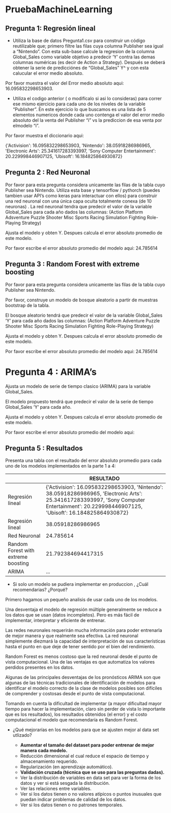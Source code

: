 # PruebaMachineLearning

## Pregunta 1: Regresión lineal
* Utiliza la base de datos Pregunta1.csv para construir un código reutilizable que; primero filtre las filas cuya columna Publisher sea igual a “Nintendo”. Con esta sub-base calcule la regresion de la columna Global_Sales como variable objetivo a predecir ‘Y’ contra las demas columnas numéricas (es decir de Action a Strategy). Después se deberá obtener la serie de predicciónes de “Global_Sales” Y^ y con esta calucular el error medio absoluto.

Por favor muestra el valor del Error medio absoluto aqui: 16.095832298653903.

* Utiliza el codigo anterior ( o modifícalo si asi lo consideras) para correr ese mismo ejercicio para cada uno de los niveles de la variable “Publisher”. En este ejercicio lo que buscamos es una lista de 5 elementos numericos donde cada uno contenga el valor del error medio absoluto del la venta del Publisher “i” vs la prediccion de esa venta por elmodelo “i”.

Por favor muestra el diccionario aqui: 

{'Activision': 16.095832298653903, 
'Nintendo': 38.05918286986965, 
'Electronic Arts': 25.341617283393997, 
'Sony Computer Entertainment': 20.229998446907125, 
'Ubisoft': 16.184825864930872}

## Pregunta 2 : Red Neuronal
Por favor para esta pregunta considera unicamente las filas de la tabla cuyo Publisher sea Nintendo.
Utiliza esta base y tensorflow / pythorch (puedes tambien usar API’s como keras para interactuar con ellos) para construir una red neuronal con una única capa oculta totalmente conexa (de 10 neuronas) . La red neuronal tendra que predecir el valor de la variable Global_Sales para cada año dados las columnas: (Action Platform Adsventure Puzzle Shooter Misc Sports Racing Simulation Fighting Role-Playing Strategy)

Ajusta el modelo y obten Y. Despues calcula el error absoluto promedio de este modelo.

Por favor escribe el error absoluto promedio del modelo aqui: 24.785614

## Pregunta 3 : Random Forest with extreme boosting
Por favor para esta pregunta considera unicamente las filas de la tabla cuyo Publisher sea Nintendo.

Por favor, construye un modelo de bosque aleatorio a partir de muestras bootstrap de la tabla.

El bosque aleatorio tendrá que predecir el valor de la variable Global_Sales ‘Y’ para cada año dados las columnas: (Action Platform Adventure Puzzle Shooter Misc Sports Racing Simulation Fighting Role-Playing Strategy)

Ajusta el modelo y obten Y. Despues calcula el error absoluto promedio de este modelo.

Por favor escribe el error absoluto promedio del modelo aqui: 24.785614

# Pregunta 4 : ARIMA’s

Ajusta un modelo de serie de tiempo clasico (ARIMA) para la variable Global_Sales.

El modelo propuesto tendrá que predecir el valor de la serie de tiempo Global_Sales ‘Y’ para cada año.

Ajusta el modelo y obten Y. Despues calcula el error absoluto promedio de este modelo.

Por favor escribe el error absoluto promedio del modelo aqui:

## Pregunta 5 : Resultados

Presenta una tabla con el resultado del error absoluto promedio para cada uno de los modelos implementados en la parte 1 a 4:

|                                     |	  RESULTADO	  |
|-------------------------------------|---------------|
|           Regresión lineal          |	{'Activision': 16.095832298653903, 'Nintendo': 38.05918286986965, 'Electronic Arts': 25.341617283393997, 'Sony Computer Entertainment': 20.229998446907125, 'Ubisoft': 16.184825864930872} |
|           Regresión lineal          |	38.05918286986965 |
|             Red Neuronal            | 24.785614 |
| Random Forest with extreme boosting | 21.792384694417315 |
|                ARIMA                | ... |

* Si solo un modelo se pudiera implementar en produccion , ¿Cuál recomendarias? ¿Porqué?

Primero hagamos un pequeño analisis de usar cada uno de los modelos.

Una desventaja el modelo de regresión múltiple generalmente se reduce a los datos que se usan (datos incompletos). Pero es más fácil de implementar, interpretar y eficiente de entrenar.

Las redes neuronales requerirán mucha información para poder entrenarla de mejor manera y que realmente sea efectiva. La red neuronal simplemente diezmará la capacidad de interpretación de sus características hasta el punto en que deje de tener sentido por el bien del rendimiento.

Random Forest es menos costoso que la red neuronal desde el punto de vista computacional. Una de las ventajas es que automatiza los valores perdidos presentes en los datos. 

Algunas de las principales desventajas de los pronósticos ARIMA son que algunas de las técnicas tradicionales de identificación de modelos para identificar el modelo correcto de la clase de modelos posibles son difíciles de comprender y costosas desde el punto de vista computacional.

Tomando en cuenta la dificultad de implementar (a mayor dificultad mayor tiempo para hacer la implementación, claro sin perder de vista lo importante que es los resultados), los resultados obtenidos (el error) y el costo computacional el modelo que recomendaría es Random Forest.

* ¿Qué mejorarías en los modelos para que se ajusten mejor al data set utlizado?
  
   * **Aumentar el tamaño del dataset para poder entrenar de mejor manera cada modelo.**
   * Reducción dimensional el cual reduce el espacio de tiempo y almacenamiento requerido.
   * Regularización (en aprendizaje automático).
   * **Validación cruzada (técnica que se uso para las preguntas dadas).**
   * Ver la distribución de variables en data set para ver la forma de los datos y ver si está sesgada la distribución.
   * Ver las relaciones entre variables.
   * Ver si los datos tienen o no valores atípicos o puntos inusuales que puedan indicar problemas de calidad de los datos.
   * Ver si los datos tienen o no patrones temporales.
   
